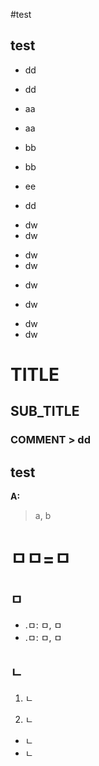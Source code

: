 #test


## test


- dd
 - dd

- aa
 - aa

- bb
 - bb
 + ee

- dd

* dw
* dw
 - dw
 - dw
 + dw
* dw
 + dw
 + dw

 # TITLE
 ## SUB_TITLE
 ### COMMENT > dd

 ## test
  **A:**  
  > a, b



  # ㅁㅁ=ㅁ

  ## ㅁ
   - .ㅁ: ㅁ, ㅁ
   - .ㅁ: ㅁ, ㅁ

  ## ㄴ
  1. ㄴ

  2. ㄴ
   - ㄴ
   - ㄴ
